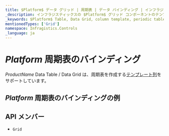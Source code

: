 ```yaml
---
title: $Platform$ データ グリッド | 周期表 | データ バインディング | インフラジスティックス
_description: インフラジスティックスの $Platform$ グリッド コンポーネントのテンプレート列を使用して周期表を作成します。$ProductName$ テーブルのサンプルを是非お試しください!
_keywords: $Platform$ Table, Data Grid, column template, periodic table, $ProductName$, data binding, Infragistics, $Platform$ テーブル, データ グリッド, 列テンプレート, 周期表, データ バインディング, インフラジスティックス
mentionedTypes: ['Grid']
namespace: Infragistics.Controls
_language: ja
---
```


# $Platform$ 周期表のバインディング

$ProductName$ Data Table / Data Grid は、周期表を作成する[テンプレート列](data-grid-column-types.md#テンプレート列)をサポートしています。

## $Platform$ 周期表のバインディングの例


<code-view style="height: 600px"
           data-demos-base-url="{environment:dvDemosBaseUrl}"
           iframe-src="{environment:dvDemosBaseUrl}/grids/data-grid-type-periodic-table"
           alt="$Platform$ 周期表のバインディングの例"
           github-src="grids/data-grid/type-periodic-table">
</code-view>

## API メンバー

 - `Grid`